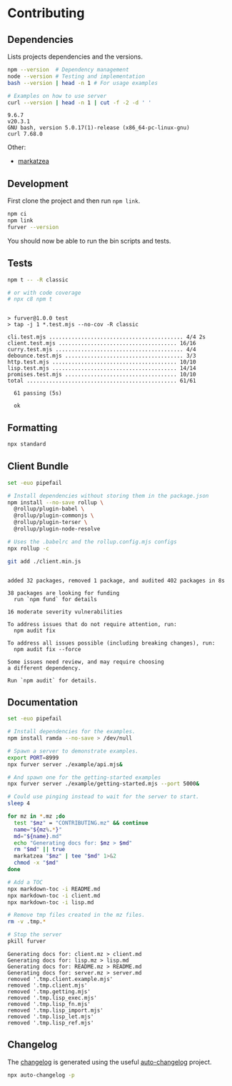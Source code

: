 # Contributing

## Dependencies

Lists projects dependencies and the versions.

```bash
npm --version  # Dependency management
node --version # Testing and implementation
bash --version | head -n 1 # For usage examples

# Examples on how to use server
curl --version | head -n 1 | cut -f -2 -d ' '
```
```
9.6.7
v20.3.1
GNU bash, version 5.0.17(1)-release (x86_64-pc-linux-gnu)
curl 7.68.0
```

Other:

- [markatzea][markatzea]

## Development

First clone the project and then run `npm link`.

```bash
npm ci
npm link
furver --version
```

You should now be able to run the bin scripts and tests.

## Tests

```bash
npm t -- -R classic

# or with code coverage
# npx c8 npm t
```
```

> furver@1.0.0 test
> tap -j 1 *.test.mjs --no-cov -R classic

cli.test.mjs .......................................... 4/4 2s
client.test.mjs ..................................... 16/16
curry.test.mjs ........................................ 4/4
debounce.test.mjs ..................................... 3/3
http.test.mjs ....................................... 10/10
lisp.test.mjs ....................................... 14/14
promises.test.mjs ................................... 10/10
total ............................................... 61/61

  61 passing (5s)

  ok
```

## Formatting

```bash
npx standard
```

## Client Bundle

```bash
set -euo pipefail

# Install dependencies without storing them in the package.json
npm install --no-save rollup \
  @rollup/plugin-babel \
  @rollup/plugin-commonjs \
  @rollup/plugin-terser \
  @rollup/plugin-node-resolve

# Uses the .babelrc and the rollup.config.mjs configs
npx rollup -c

git add ./client.min.js
```
```

added 32 packages, removed 1 package, and audited 402 packages in 8s

38 packages are looking for funding
  run `npm fund` for details

16 moderate severity vulnerabilities

To address issues that do not require attention, run:
  npm audit fix

To address all issues possible (including breaking changes), run:
  npm audit fix --force

Some issues need review, and may require choosing
a different dependency.

Run `npm audit` for details.
```

## Documentation

```bash
set -euo pipefail

# Install dependencies for the examples.
npm install ramda --no-save > /dev/null

# Spawn a server to demonstrate examples.
export PORT=8999
npx furver server ./example/api.mjs&

# And spawn one for the getting-started examples
npx furver server ./example/getting-started.mjs --port 5000&

# Could use pinging instead to wait for the server to start.
sleep 4

for mz in *.mz ;do
  test "$mz" = "CONTRIBUTING.mz" && continue
  name="${mz%.*}"
  md="${name}.md"
  echo "Generating docs for: $mz > $md"
  rm "$md" || true
  markatzea "$mz" | tee "$md" 1>&2
  chmod -x "$md"
done

# Add a TOC
npx markdown-toc -i README.md
npx markdown-toc -i client.md
npx markdown-toc -i lisp.md

# Remove tmp files created in the mz files.
rm -v .tmp.*

# Stop the server
pkill furver
```
```
Generating docs for: client.mz > client.md
Generating docs for: lisp.mz > lisp.md
Generating docs for: README.mz > README.md
Generating docs for: server.mz > server.md
removed '.tmp.client.example.mjs'
removed '.tmp.client.mjs'
removed '.tmp.getting.mjs'
removed '.tmp.lisp_exec.mjs'
removed '.tmp.lisp_fn.mjs'
removed '.tmp.lisp_import.mjs'
removed '.tmp.lisp_let.mjs'
removed '.tmp.lisp_ref.mjs'
```

## Changelog

The [changelog][changelog] is generated using the useful
[auto-changelog][auto-changelog] project.

```bash
npx auto-changelog -p
```

[changelog]:./CHANGELOG.md
[auto-changelog]:https://www.npmjs.com/package/auto-changelog
[markatzea]:https://github.com/bas080/markatzea
